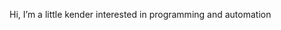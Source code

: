 Hi, I’m a little kender interested in programming and automation

<!---
K3ndaar/K3ndaar is a ✨ special ✨ repository because its `README.md` (this file) appears on your GitHub profile.
You can click the Preview link to take a look at your changes.
--->

